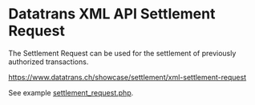Datatrans XML API Settlement Request
====================================

The Settlement Request can be used for the settlement of
previously authorized transactions.

https://www.datatrans.ch/showcase/settlement/xml-settlement-request

See example [settlement_request.php](../../examples/settlement_request.php).
